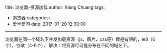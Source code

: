 title: 浏览器-资源加载
author: Xiang Chuang
tags:
  - 浏览器
categories:
  - 爱学爱问
date: 2017-07-20 12:30:00
---
浏览器在同一个域名下并发加载资源（js，图片，css等）数是有限的，ie8（6个），谷歌（4-6个），
解决：将资源尽可能分布在不同的域名下。